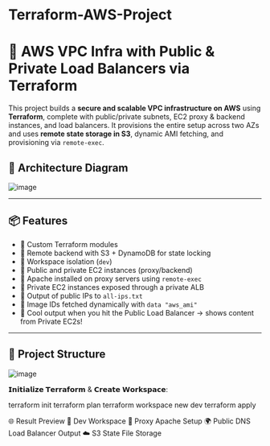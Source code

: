 # Terraform-AWS-Project 
 
# 🚀 AWS VPC Infra with Public & Private Load Balancers via Terraform

This project builds a **secure and scalable VPC infrastructure on AWS** using **Terraform**, complete with public/private subnets, EC2 proxy & backend instances, and load balancers. It provisions the entire setup across two AZs and uses **remote state storage in S3**, dynamic AMI fetching, and provisioning via `remote-exec`.

## 📸 Architecture Diagram
![image](https://github.com/user-attachments/assets/13602a20-738d-42bb-94fc-5429dc14123b)


---

## 📦 Features

- 🔹 Custom Terraform modules
- 🔹 Remote backend with S3 + DynamoDB for state locking
- 🔹 Workspace isolation (`dev`)
- 🔹 Public and private EC2 instances (proxy/backend)
- 🔹 Apache installed on proxy servers using `remote-exec`
- 🔹 Private EC2 instances exposed through a private ALB
- 🔹 Output of public IPs to `all-ips.txt`
- 🔹 Image IDs fetched dynamically with `data "aws_ami"`
- 🔹 Cool output when you hit the Public Load Balancer → shows content from Private EC2s!

---

## 📁 Project Structure
![image](https://github.com/user-attachments/assets/575b8b60-7436-4707-a2e1-9f44785b9fb6)


𝗜𝗻𝗶𝘁𝗶𝗮𝗹𝗶𝘇𝗲 𝗧𝗲𝗿𝗿𝗮𝗳𝗼𝗿𝗺 & 𝗖𝗿𝗲𝗮𝘁𝗲 𝗪𝗼𝗿𝗸𝘀𝗽𝗮𝗰𝗲:

terraform init
terraform plan
terraform workspace new dev
terraform apply

🌐 Result Preview
🧠 Dev Workspace
🔧 Proxy Apache Setup
🌍 Public DNS Load Balancer Output
☁️ S3 State File Storage
